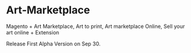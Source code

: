 # Art-Marketplace

Magento + Art Marketplace, Art to print, Art marketplace Online, Sell your art online + Extension

Release First Alpha Version on Sep 30.
